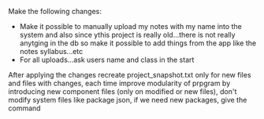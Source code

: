Make the following changes:

   * Make it possible to manually upload my notes with my name into the system and also since ythis project is really old...there is not really anytging in the db so make it possible to add things from the app like the notes syllabus...etc
   * For all uploads...ask users name and class in the start


After applying the changes recreate project_snapshot.txt only for new files and files with changes, each time improve modularity of prpgram by introducing new component files (only on modified or new files), don't modify system files like package json, if we need new packages, give the command 